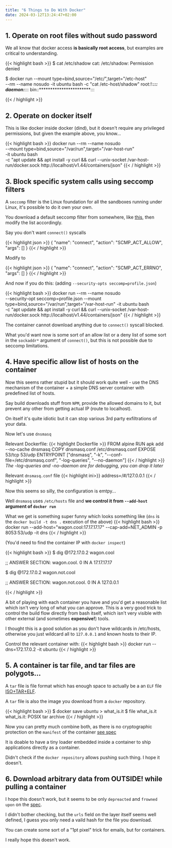 ```yaml
---
title: "6 Things to Do With Docker"
date: 2024-03-12T13:24:47+02:00
---
```

## 1. Operate on root files without sudo password

We all know that docker access __is basically root access__, but examples are critical to understanding. 

{{< highlight bash >}}
$ cat /etc/shadow
cat: /etc/shadow: Permission denied

$ docker run --mount type=bind,source="/etc/",target="/etc-host" \
    --rm --name nosudo -it ubuntu bash -c "cat /etc-host/shadow"
root:!:***********************:::
daemon:***********************:::
bin:*:************************:::
    
{{< / highlight >}}

## 2. Operate on docker itself

This is like docker inside docker (dind), but it doesn't require any privileged permissions, but given the example above, you know...

{{< highlight bash >}}
docker run --rm --name nosudo \
    --mount type=bind,source="/var/run",target="/var-host-run" \
    -it ubuntu bash \
    -c "apt update && apt install -y curl && curl --unix-socket /var-host-run/docker.sock http://localhost/v1.44/containers/json"
{{< / highlight >}}

## 3. Block specific system calls using seccomp filters

A `seccomp` filter is the Linux foundation for all the sandboxes running under Linux, it's possible to do it own your own. 

You download a default seccomp filter from somewhere, like [this](https://raw.githubusercontent.com/docker/labs/master/security/seccomp/seccomp-profiles/default.json), 
then modify the list accordingly. 

Say you don't want `connect()` syscalls

{{< highlight json >}}
{
    "name": "connect",
    "action": "SCMP_ACT_ALLOW",
    "args": []
}
{{< / highlight >}}

Modify to 

{{< highlight json >}}
{
    "name": "connect",
    "action": "SCMP_ACT_ERRNO",
    "args": []
}
{{< / highlight >}}

And now if you do this: (adding `--security-opts seccomp=profile.json`) 

{{< highlight bash >}}
docker run --rm --name nosudo \
    --security-opt seccomp=profile.json --mount \
    type=bind,source="/var/run",target="/var-host-run" -it ubuntu bash \
    -c "apt update && apt install -y curl && curl --unix-socket /var-host-run/docker.sock http://localhost/v1.44/containers/json"
{{< / highlight >}}

The container cannot download anything due to `connect()` syscall blocked. 

What you'd want now is some sort of an allow list or a deny list of some sort in the `sockaddr*` argument of `connect()`, but this is not possible due to seccomp limitations. 

## 4. Have specific allow list of hosts on the container

Now this seems rather stupid but it should work quite well - use the DNS mechanism of the container + a simple DNS server container with predefined list of hosts. 

Say build downloads stuff from `NPM`, provide the allowed domains to it, but prevent any other from getting actual IP (route to localhost). 

On itself it's quite idiotic but it can stop various 3rd party exfiltrations of your data. 

Now let's use `dnsmasq` 

Relevant Dockerfile: 
{{< highlight Dockerfile >}}
FROM alpine
RUN apk add --no-cache dnsmasq
COPY dnsmasq.conf /etc/dnsmasq.conf
EXPOSE 53/tcp 53/udp
ENTRYPOINT ["dnsmasq", "-k", "--conf-file=/etc/dnsmasq.conf", "-log-queries", "--no-daemon"]
{{< / highlight >}}
_The -log-queries and -no-daemon are for debugging, you can drop it later_

Relevant `dnsmasq.conf` file
{{< highlight ini>}}
address=/#/127.0.0.1
{{< / highlight >}}

Now this seems so silly, the configuration is emtpy... 

Well `dnsmasq` uses `/etc/hosts` file and **we control it from `--add-host` argument of `docker run`** 

What we get is something super funny which looks something like (`dns` is the `docker build -t dns .` execution of the above)
{{< highlight bash >}}
docker run --add-host="wagon.cool:17.17.17.17" --cap-add=NET_ADMIN -p 8053:53/udp -it dns
{{< / highlight >}}

(You'd need to find the container IP with `docker inspect`)

{{< highlight bash >}}
$ dig @172.17.0.2 wagon.cool

;; ANSWER SECTION:
wagon.cool.		0	IN	A	17.17.17.17

$ dig @172.17.0.2 wagon.not.cool

;; ANSWER SECTION:
wagon.not.cool.		0	IN	A	127.0.0.1

{{< / highlight >}}

A bit of playing with each container you have and you'd get a reasonable list which isn't very long of what you can approve. 
This is a very good trick to control the build flow directly from bash itself, which isn't very visible with other external (and sometimes **expensive!**) tools. 

I thought this is a good solution as you don't have wildcards in /etc/hosts, otherwise you just wildcard all to `127.0.0.1` and known hosts to their IP.

Control the relevant container with:
{{< highlight bash >}}
docker run --dns=172.17.0.2 -it ubuntu
{{< / highlight >}}


## 5. A container is tar file, and tar files are polygots...

A `tar` file is file format which has enough space to actually be a an `ELF` file [ISO+TAR+ELF](https://sysfatal.github.io/polyglottar-en.html). 

A `tar` file is also the image you download from a `docker` repository. 

{{< highlight bash >}}
$ docker save ubuntu > what_is.it
$ file what_is.it 
what_is.it: POSIX tar archive
{{< / highlight >}}

Now you can pretty much combine both, as there is no cryptographic protection on the `manifest` of the container [see spec](https://github.com/opencontainers/image-spec/blob/main/spec.md)

It is doable to have a tiny loader embedded inside a container to ship applications directly as a container. 

Didn't check if the `docker repository` allows pushing such thing. I hope it doesn't. 

## 6. Download arbitrary data from OUTSIDE! while pulling a container

I hope this doesn't work, but it seems to be only `depreacted` and `frowned upon` on the [spec](https://github.com/opencontainers/image-spec/blob/main/layer.md#non-distributable-layers). 

I didn't bother checking, but the `urls` field on the layer itself seems well defined, I guess you only need a vaild hash for the file you download. 

You can create some sort of a "1pt pixel" trick for emails, but for containers. 

I really hope this doesn't work.



